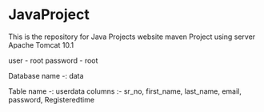 # JavaProject
This is the repository for Java Projects
website maven Project using server Apache Tomcat 10.1

user - root
password - root


Database name -: data


Table name -: userdata columns :- sr_no, first_name, last_name, email, password, Registeredtime
